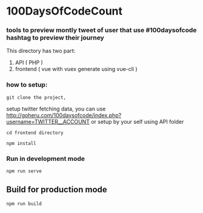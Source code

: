 # 100DaysOfCodeCount

### tools to preview montly tweet of user that use #100daysofcode hashtag to preview their journey

This directory has two part:
1. API ( PHP )
2. frontend ( vue with vuex generate using vue-cli )


### how to setup:
```
git clone the project, 
```

setup twitter fetching data, you can use http://goheru.com/100daysofcode/index.php?username=TWITTER__ACCOUNT 
or setup by your self using API folder
```
cd frontend directory
```

```
npm install 
```

###  Run in development mode 
```
npm run serve 
```


## Build for production mode 
```
npm run build 
```
